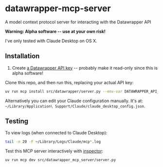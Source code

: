 # datawrapper-mcp-server

A model context protocol server for interacting with the Datawrapper API

**Warning: Alpha software -- use at your own risk!**

I've only tested with Claude Desktop on OS X.

## Installation

1. Create [a Datawrapper API key](https://app.datawrapper.de/account/api-tokens) -- probably make it read-only since this is alpha software!

Clone this repo, and then run this, replacing your actual API key:

```bash
uv run mcp install src/datawrapper/server.py --env-var DATAWRAPPER_API_KEY=YOUR_KEY_HERE
```

Alternatively you can edit your Claude configuration manually. It's at: `~/Library/Application\ Support/Claude/claude_desktop_config.json`.

## Testing

To view logs (when connected to Claude Desktop):

```bash
tail -n 20 -F ~/Library/Logs/Claude/mcp*.log
```

Test this MCP server interactively with [inspector](https://github.com/modelcontextprotocol/inspector):

```bash
uv run mcp dev src/datawrapper_mcp_server/server.py
```
